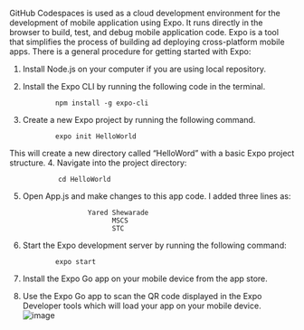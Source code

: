 GitHub Codespaces is used as a cloud development environment for the development of mobile application using Expo. It runs directly in the browser to build, test, and debug mobile application code. Expo is a tool that simplifies the process of building ad deploying cross-platform mobile apps.
There is a general procedure for getting started with Expo:
1.	Install Node.js on your computer if you are using local repository.
2.	Install the Expo CLI by running the following code in the terminal.

                npm install -g expo-cli
3.	Create a new Expo project by running the following command.

                expo init HelloWorld
This will create a new directory called “HelloWord” with a basic Expo project structure.
4.	Navigate into the project directory:

                cd HelloWorld
5.	Open App.js and make changes to this app code. I added three lines as:

                        Yared Shewarade
                              MSCS
                              STC
6.	Start the Expo development server by running the following command:

                expo start
7.	Install the Expo Go app on your mobile device from the app store.
8.	Use the Expo Go app to scan the QR code displayed in the Expo Developer tools which will load your app on your mobile device.
![image](https://user-images.githubusercontent.com/41486299/230752044-beb9e794-4d72-4fea-942f-bf11615a941f.png)


